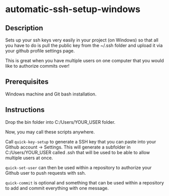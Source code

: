 # automatic-ssh-setup-windows

## Description

Sets up your ssh keys very easily in your project (on Windows) so that all you have to do is pull the public key from the ~/.ssh folder and upload it via your github profile settings page.

This is great when you have multiple users on one computer that you would like to authorize commits over!

## Prerequisites

Windows machine and Git bash installation. 

## Instructions

Drop the bin folder into C:/Users/YOUR_USER folder. 

Now, you may call these scripts anywhere.

Call `quick-key-setup` to generate a SSH key that you can paste into your Github account -> Settings.
This will generate a subfolder in C:/Users/YOUR_USER called .ssh that will be used to be able to allow multiple users at once.

`quick-set-user` can then be used within a repository to authorize your Github user to push requests with ssh.

`quick-commit` is optional and something that can be used within a repository to add and commit everything with one message.
